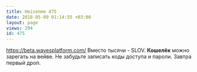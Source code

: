 ```yaml
---
title: Heisenme 475
date: 2018-05-09 01:14:55 +03:00
layout: page
views: 294
id: 475
---
```


https://beta.wavesplatform.com/
Вместо тысячи - SLOV. **Кошелёк** можно зарегать на вейве. Не забудьте записать коды доступа и пароли. Завтра первый дроп.


